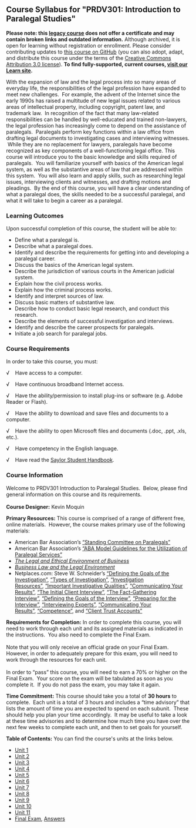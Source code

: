 Course Syllabus for "PRDV301: Introduction to Paralegal Studies"
----------------------------------------------------------------

**Please note: this [legacy course](https://sayloracademy.zendesk.com/hc/en-us/articles/206089967) does not offer a certificate and may contain 
broken links and outdated information.** Although archived, it is open 
for learning without registration or enrollment. Please consider contributing 
updates to [this course on GitHub](https://github.com/saylordotorg/course_prdv301) 
(you can also adopt, adapt, and distribute this course under the terms of 
the [Creative Commons Attribution 3.0 license](http://creativecommons.org/licenses/by/3.0/)). **To find fully-supported, current courses, [visit our 
Learn site](https://learn.saylor.org).**

With the expansion of law and the legal process into so many areas of
everyday life, the responsibilities of the legal profession have
expanded to meet new challenges.  For example, the advent of the
Internet since the early 1990s has raised a multitude of new legal
issues related to various areas of intellectual property, including
copyright, patent law, and trademark law.  In recognition of the fact
that many law-related responsibilities can be handled by well-educated
and trained non-lawyers, the legal profession has increasingly come to
depend on the assistance of paralegals.  Paralegals perform key
functions within a law office from drafting legal documents to
investigating cases and interviewing witnesses.  While they are no
replacement for lawyers, paralegals have become recognized as key
components of a well-functioning legal office. This course will
introduce you to the basic knowledge and skills required of paralegals. 
You will familiarize yourself with basics of the American legal system,
as well as the substantive areas of law that are addressed within this
system.  You will also learn and apply skills, such as researching legal
issues, interviewing clients and witnesses, and drafting motions and
pleadings.  By the end of this course, you will have a clear
understanding of what a paralegal does, the skills needed to be a
successful paralegal, and what it will take to begin a career as a
paralegal.

### Learning Outcomes

Upon successful completion of this course, the student will be able to:

-   Define what a paralegal is.
-   Describe what a paralegal does.
-   Identify and describe the requirements for getting into and
    developing a paralegal career.
-   Discuss the basics of the American legal system.
-   Describe the jurisdiction of various courts in the American judicial
    system.
-   Explain how the civil process works.
-   Explain how the criminal process works.
-   Identify and interpret sources of law.
-   Discuss basic matters of substantive law.
-   Describe how to conduct basic legal research, and conduct this
    research.
-   Describe the elements of successful investigation and interviews.
-   Identify and describe the career prospects for paralegals.
-   Initiate a job search for paralegal jobs.

### Course Requirements

In order to take this course, you must:  
  
 √    Have access to a computer.  
  
 √    Have continuous broadband Internet access.  
  
 √    Have the ability/permission to install plug-ins or software (e.g.
Adobe Reader or Flash).  
  
 √    Have the ability to download and save files and documents to a
computer.  
  
 √    Have the ability to open Microsoft files and documents (.doc,
.ppt, .xls, etc.).  
  
 √    Have competency in the English language.  
  
 √    Have read the [Saylor Student
Handbook](https://resources.saylor.org/archived/wp-content/uploads/2012/05/Saylor-StudentHandbook.pdf).

### Course Information

Welcome to PRDV301 Introduction to Paralegal Studies.  Below, please
find general information on this course and its requirements.  
    
 **Course Designer:** Kevin Moquin  
  
 **Primary Resources:** This course is comprised of a range of different
free, online materials.  However, the course makes primary use of the
following materials:  

-   American Bar Association’s [“Standing Committee on
    Paralegals”](http://www.americanbar.org/groups/paralegals.html)
-   American Bar Association’s [“ABA Model Guidelines for the
    Utilization of Paralegal
    Services”](http://www.americanbar.org/groups/paralegals/resources/information_for_lawyers_how_paralegals_can_improve_your_practice.html)
-   *[The Legal and Ethical Environment of
    Business](https://resources.saylor.org/archived/textbooks/The%20Legal%20and%20Ethical%20Environment%20of%20Business.pdf)*
-   *[Business Law and the Legal
    Environment](https://resources.saylor.org/archived/textbooks/Business%20Law%20and%20the%20Legal%20Environment.pdf)*
-   Netplaces.com: Steve W. Schneider’s [“Defining the Goals of the
    Investigation”](http://www.netplaces.com/paralegal/investigation/defining-the-goals-of-the-investigation.htm), [“Types
    of
    Investigation”](http://www.netplaces.com/paralegal/investigation/types-of-investigation.htm), [“Investigation
    Resources”](http://www.netplaces.com/paralegal/investigation/investigation-resources.htm), [“Important
    Investigative
    Qualities”](http://www.netplaces.com/paralegal/investigation/important-investigative-qualities.htm), [“Communicating
    Your
    Results”](http://www.netplaces.com/paralegal/investigation/communicating-your-results.htm), [“The
    Initial Client
    Interview”](http://www.netplaces.com/paralegal/interviewing/the-initial-client-interview.htm), [“The
    Fact-Gathering
    Interview”](http://www.netplaces.com/paralegal/interviewing/the-fact-gathering-interview.htm), [“Defining
    the Goals of the
    Interview”](http://www.netplaces.com/paralegal/interviewing/defining-the-goals-of-the-interview.htm),
    [“Preparing for the
    Interview”](http://www.netplaces.com/paralegal/interviewing/preparing-for-the-interview.htm),
    [“Interviewing
    Experts”](http://www.netplaces.com/paralegal/interviewing/interviewing-experts.htm), [“Communicating
    Your
    Results”](http://www.netplaces.com/paralegal/interviewing/communicating-your-results-2.htm), [“Competence”](http://www.netplaces.com/paralegal/ethics-and-professional-responsibility/competence.htm), and
    [“Client Trust
    Accounts”](http://www.netplaces.com/paralegal/working-with-lawyers/client-trust-accounts.htm)

**Requirements for Completion:** In order to complete this course, you
will need to work through each unit and its assigned materials as
indicated in the instructions.  You also need to complete the Final
Exam.  
    
 Note that you will only receive an official grade on your Final Exam. 
However, in order to adequately prepare for this exam, you will need to
work through the resources for each unit.  
    
 In order to “pass” this course, you will need to earn a 70% or higher
on the Final Exam.  Your score on the exam will be tabulated as soon as
you complete it.  If you do not pass the exam, you may take it again.  
  
 **Time Commitment:** This course should take you a total of **30
hours** to complete.  Each unit is a total of 3 hours and includes a
“time advisory” that lists the amount of time you are expected to spend
on each subunit.  These should help you plan your time accordingly.  It
may be useful to take a look at these time advisories and to determine
how much time you have over the next few weeks to complete each unit,
and then to set goals for yourself.  
  
**Table of Contents:** You can find the course's units at the links below.

- [Unit 1](https://legacy.saylor.org/prdv301/Unit01/)
- [Unit 2](https://legacy.saylor.org/prdv301/Unit02/)
- [Unit 3](https://legacy.saylor.org/prdv301/Unit03/)
- [Unit 4](https://legacy.saylor.org/prdv301/Unit04/)
- [Unit 5](https://legacy.saylor.org/prdv301/Unit05/)
- [Unit 6](https://legacy.saylor.org/prdv301/Unit06/)
- [Unit 7](https://legacy.saylor.org/prdv301/Unit07/)
- [Unit 8](https://legacy.saylor.org/prdv301/Unit08/)
- [Unit 9](https://legacy.saylor.org/prdv301/Unit09/)
- [Unit 10](https://legacy.saylor.org/prdv301/Unit10/)
- [Unit 11](https://legacy.saylor.org/prdv301/Unit11/)
- [Final Exam](http://saylordotorg.github.io/LegacyExams/PRDV/PRDV301/PRDV301-FinalExam.html), [Answers](http://saylordotorg.github.io/LegacyExams/PRDV/PRDV301/PRDV301-FinalExam-Answers.html)
